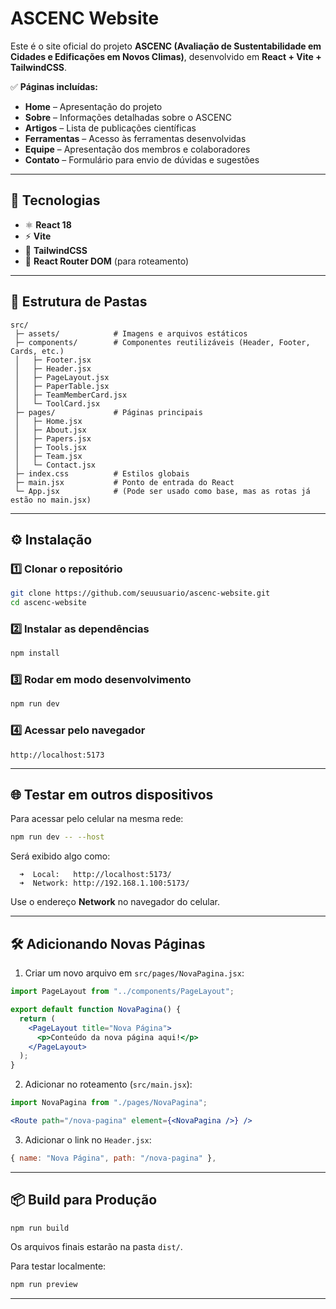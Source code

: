 # ASCENC Website

Este é o site oficial do projeto **ASCENC (Avaliação de Sustentabilidade em Cidades e Edificações em Novos Climas)**, desenvolvido em **React + Vite + TailwindCSS**.

✅ **Páginas incluídas:**
- **Home** – Apresentação do projeto
- **Sobre** – Informações detalhadas sobre o ASCENC
- **Artigos** – Lista de publicações científicas
- **Ferramentas** – Acesso às ferramentas desenvolvidas
- **Equipe** – Apresentação dos membros e colaboradores
- **Contato** – Formulário para envio de dúvidas e sugestões

---

## 🚀 Tecnologias

- ⚛ **React 18**
- ⚡ **Vite**
- 🎨 **TailwindCSS**
- 🔗 **React Router DOM** (para roteamento)

---

## 📂 Estrutura de Pastas

```
src/
 ├─ assets/            # Imagens e arquivos estáticos
 ├─ components/        # Componentes reutilizáveis (Header, Footer, Cards, etc.)
 │   ├─ Footer.jsx
 │   ├─ Header.jsx
 │   ├─ PageLayout.jsx
 │   ├─ PaperTable.jsx
 │   ├─ TeamMemberCard.jsx
 │   └─ ToolCard.jsx
 ├─ pages/             # Páginas principais
 │   ├─ Home.jsx
 │   ├─ About.jsx
 │   ├─ Papers.jsx
 │   ├─ Tools.jsx
 │   ├─ Team.jsx
 │   └─ Contact.jsx
 ├─ index.css          # Estilos globais
 ├─ main.jsx           # Ponto de entrada do React
 └─ App.jsx            # (Pode ser usado como base, mas as rotas já estão no main.jsx)
```

---

## ⚙️ Instalação

### 1️⃣ Clonar o repositório

```bash
git clone https://github.com/seuusuario/ascenc-website.git
cd ascenc-website
```

### 2️⃣ Instalar as dependências

```bash
npm install
```

### 3️⃣ Rodar em modo desenvolvimento

```bash
npm run dev
```

### 4️⃣ Acessar pelo navegador

```
http://localhost:5173
```

---

## 🌐 Testar em outros dispositivos

Para acessar pelo celular na mesma rede:

```bash
npm run dev -- --host
```

Será exibido algo como:

```
  ➜  Local:   http://localhost:5173/
  ➜  Network: http://192.168.1.100:5173/
```

Use o endereço **Network** no navegador do celular.

---

## 🛠️ Adicionando Novas Páginas

1. Criar um novo arquivo em `src/pages/NovaPagina.jsx`:

```jsx
import PageLayout from "../components/PageLayout";

export default function NovaPagina() {
  return (
    <PageLayout title="Nova Página">
      <p>Conteúdo da nova página aqui!</p>
    </PageLayout>
  );
}
```

2. Adicionar no roteamento (`src/main.jsx`):

```jsx
import NovaPagina from "./pages/NovaPagina";

<Route path="/nova-pagina" element={<NovaPagina />} />
```

3. Adicionar o link no `Header.jsx`:

```jsx
{ name: "Nova Página", path: "/nova-pagina" },
```

---

## 📦 Build para Produção

```bash
npm run build
```

Os arquivos finais estarão na pasta `dist/`.

Para testar localmente:

```bash
npm run preview
```

---
